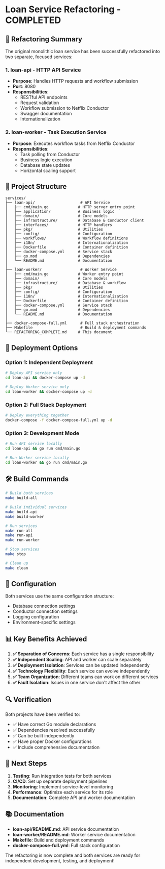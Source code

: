 # Loan Service Refactoring - COMPLETED

## 🎯 Refactoring Summary

The original monolithic loan service has been successfully refactored into two separate, focused services:

### 1. **loan-api** - HTTP API Service
- **Purpose**: Handles HTTP requests and workflow submission
- **Port**: 8080
- **Responsibilities**:
  - RESTful API endpoints
  - Request validation
  - Workflow submission to Netflix Conductor
  - Swagger documentation
  - Internationalization

### 2. **loan-worker** - Task Execution Service
- **Purpose**: Executes workflow tasks from Netflix Conductor
- **Responsibilities**:
  - Task polling from Conductor
  - Business logic execution
  - Database state updates
  - Horizontal scaling support

## 📁 Project Structure

```
services/
├── loan-api/                    # API Service
│   ├── cmd/main.go             # HTTP server entry point
│   ├── application/            # Business logic
│   ├── domain/                 # Core models
│   ├── infrastructure/         # Database & Conductor client
│   ├── interfaces/             # HTTP handlers
│   ├── pkg/                    # Utilities
│   ├── config/                 # Configuration
│   ├── workflows/              # Workflow definitions
│   ├── i18n/                   # Internationalization
│   ├── Dockerfile              # Container definition
│   ├── docker-compose.yml      # Service stack
│   ├── go.mod                  # Dependencies
│   └── README.md               # Documentation
│
├── loan-worker/                 # Worker Service
│   ├── cmd/main.go             # Worker entry point
│   ├── domain/                 # Core models
│   ├── infrastructure/         # Database & workflow
│   ├── pkg/                    # Utilities
│   ├── config/                 # Configuration
│   ├── i18n/                   # Internationalization
│   ├── Dockerfile              # Container definition
│   ├── docker-compose.yml      # Service stack
│   ├── go.mod                  # Dependencies
│   └── README.md               # Documentation
│
├── docker-compose-full.yml      # Full stack orchestration
├── Makefile                     # Build & deployment commands
└── REFACTORING_COMPLETE.md     # This document
```

## 🚀 Deployment Options

### Option 1: Independent Deployment
```bash
# Deploy API service only
cd loan-api && docker-compose up -d

# Deploy Worker service only
cd loan-worker && docker-compose up -d
```

### Option 2: Full Stack Deployment
```bash
# Deploy everything together
docker-compose -f docker-compose-full.yml up -d
```

### Option 3: Development Mode
```bash
# Run API service locally
cd loan-api && go run cmd/main.go

# Run Worker service locally
cd loan-worker && go run cmd/main.go
```

## 🛠️ Build Commands

```bash
# Build both services
make build-all

# Build individual services
make build-api
make build-worker

# Run services
make run-all
make run-api
make run-worker

# Stop services
make stop

# Clean up
make clean
```

## 🔧 Configuration

Both services use the same configuration structure:
- Database connection settings
- Conductor connection settings
- Logging configuration
- Environment-specific settings

## 📊 Key Benefits Achieved

1. **✅ Separation of Concerns**: Each service has a single responsibility
2. **✅ Independent Scaling**: API and worker can scale separately
3. **✅ Deployment Isolation**: Services can be updated independently
4. **✅ Technology Flexibility**: Each service can evolve independently
5. **✅ Team Organization**: Different teams can work on different services
6. **✅ Fault Isolation**: Issues in one service don't affect the other

## 🔍 Verification

Both projects have been verified to:
- ✅ Have correct Go module declarations
- ✅ Dependencies resolved successfully
- ✅ Can be built independently
- ✅ Have proper Docker configurations
- ✅ Include comprehensive documentation

## 🎉 Next Steps

1. **Testing**: Run integration tests for both services
2. **CI/CD**: Set up separate deployment pipelines
3. **Monitoring**: Implement service-level monitoring
4. **Performance**: Optimize each service for its role
5. **Documentation**: Complete API and worker documentation

## 📚 Documentation

- **loan-api/README.md**: API service documentation
- **loan-worker/README.md**: Worker service documentation
- **Makefile**: Build and deployment commands
- **docker-compose-full.yml**: Full stack configuration

The refactoring is now complete and both services are ready for independent development, testing, and deployment!
